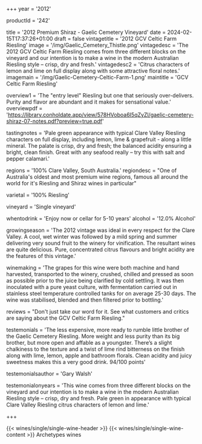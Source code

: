 
+++
year = '2012'

productId = '242'

title = '2012 Premium Shiraz - Gaelic Cemetery Vineyard'
date = 2024-02-15T17:37:26+01:00
draft = false
vintagetitle = '2012 GCV Celtic Farm Riesling'
image = '/img/Gaelic_Cemetery_Thistle.png'
vintagedesc = 'The 2012 GCV Celtic Farm Riesling comes from three different blocks on the vineyard and our intention is to make a wine in the modern Australian Riesling style – crisp, dry and fresh.'
vintagedesc2 = 'Citrus characters of lemon and lime on full display along with some attractive floral notes.'
imagemain = '/img/Gaelic-Cemetery-Celtic-Farm-1.png'
maintitle = 'GCV Celtic Farm Riesling'


overview1 = 'The "entry level" Riesling but one that seriously over-delivers. Purity and flavor are abundant and it makes for sensational value.'
overviewpdf = 'https://library.conholdate.app/view/578HVoboa6I5qZyZl/gaelic-cemetery-shiraz-07-notes.pdf?preview=true.pdf'

tastingnotes = 'Pale green appearance with typical Clare Valley Riesling characters on full display, including lemon, lime & grapefruit - along a little mineral. The palate is crisp, dry and fresh; the balanced acidity ensuring a bright, clean finish. Great with any seafood really – try this with salt and pepper calamari.'

regions = '100% Clare Valley, South Australia.'
regiondesc = "One of Australia's oldest and most premium wine regions, famous all around the world for it's Riesling and Shiraz wines in particular"

varietal = '100% Riesling'

vineyard = 'Single vineyard'

whentodrink = 'Enjoy now or cellar for 5-10 years'
alcohol = '12.0% Alcohol'


growingseason = 'The 2012 vintage was ideal in every respect for the Clare Valley. A cool, wet winter was followed by a mild spring and summer delivering very sound fruit to the winery for vinification. The resultant wines are quite delicious. Pure, concentrated citrus flavours and bright acidity are the features of this vintage.'

winemaking = 'The grapes for this wine were both machine and hand harvested, transported to the winery, crushed, chilled and pressed as soon as possible prior to the juice being clarified by cold settling. It was then inoculated with a pure yeast culture, with fermentation carried out in stainless steel temperature controlled tanks for on average 25-30 days. The wine was stabilised, blended and then filtered prior to bottling.'

reviews = "Don't just take our word for it. See what customers and critics are saying about the GCV Celtic Farm Riesling."

testemonials = 'The less expensive, more ready to rumble little brother of the Gaelic Cemetery Riesling. More weight and less purity than its big brother, but more open and affable as a youngster. There’s a slight chalkiness to the texture and a twist of lime rind bitterness on the finish along with lime, lemon, apple and bathroom florals. Clean acidity and juicy sweetness makes this a very good drink. 94/100 points'

testemonialsauthor = 'Gary Walsh'

testemonialonyears = 'This wine comes from three different blocks on the vineyard and our intention is to make a wine in the modern Australian Riesling style – crisp, dry and fresh. Pale green in appearance with typical Clare Valley Riesling citrus characters of lemon and lime.'

+++

{{< wines/single/single-wine-header >}} 
{{< wines/single/single-wine-content >}} 
Archetypes wines







